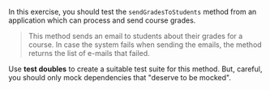 In this exercise, you should test the `sendGradesToStudents` method from an application which can process and send course grades.

> This method sends an email to students about their grades for a course. In case the system fails when sending the emails, the method returns the list of e-mails that failed.

Use **test doubles** to create a suitable test suite for this method. But, careful, you should only mock dependencies that "deserve to be mocked".
